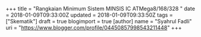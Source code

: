 +++
title = "Rangkaian Minimum Sistem MINSIS IC ATMega8/168/328 "
date = 2018-01-09T09:33:00Z
updated = 2018-01-09T09:33:50Z
tags = ["Skematik"]
draft = true
blogimport = true 
[author]
	name = "Syahrul Fadli"
	uri = "https://www.blogger.com/profile/04450857998543211448"
+++


